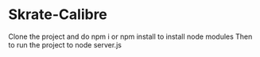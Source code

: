 # Skrate-Calibre

Clone the project and do npm i or npm install to install node modules
Then to run the project to node server.js
